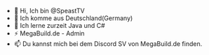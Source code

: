 - 👋 Hi, Ich bin @SpeastTV
- 📍 Ich komme aus Deutschland(Germany)
- 🌱 Ich lerne zurzeit Java und C#
- ⚡ MegaBuild.de - Admin
- 📫 Du kannst mich bei dem Discord SV von MegaBuild.de finden.

<!---
SpeastTV/SpeastTV is a ✨ special ✨ repository because its `README.md` (this file) appears on your GitHub profile.
You can click the Preview link to take a look at your changes.
--->
